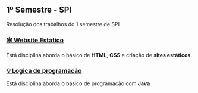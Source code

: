 ## 1º Semestre - SPI

Resolução dos trabalhos do 1 semestre de SPI

### [🕸️ Website Estático](website-estatico)

Está disciplina aborda o básico de **HTML**, **CSS** e criação de **sites estáticos**.

### [💡 Logica de programação](logica-programacao)

Está disciplina aborda o básico de programação com **Java**
